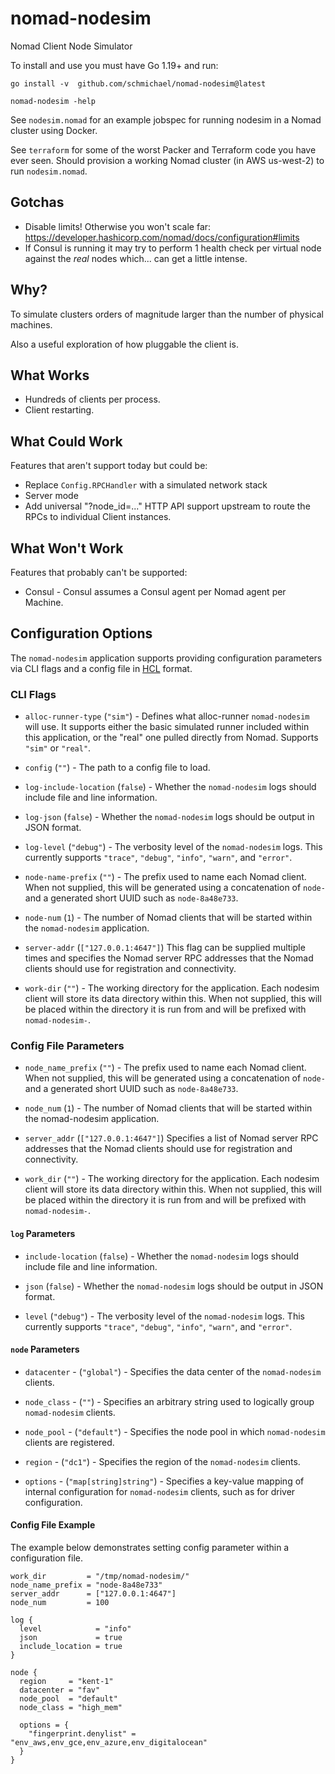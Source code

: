 # nomad-nodesim

Nomad Client Node Simulator

To install and use you must have Go 1.19+ and run:

```
go install -v  github.com/schmichael/nomad-nodesim@latest

nomad-nodesim -help
```

See `nodesim.nomad` for an example jobspec for running nodesim in a Nomad
cluster using Docker.

See `terraform` for some of the worst Packer and Terraform code you have ever
seen. Should provision a working Nomad cluster (in AWS us-west-2) to run
`nodesim.nomad`.

## Gotchas

- Disable limits! Otherwise you won't scale far: https://developer.hashicorp.com/nomad/docs/configuration#limits
- If Consul is running it may try to perform 1 health check per virtual node against the *real* nodes which... can get a little intense.

## Why?

To simulate clusters orders of magnitude larger than the number of physical
machines.

Also a useful exploration of how pluggable the client is.

## What Works

- Hundreds of clients per process.
- Client restarting.

## What Could Work

Features that aren't support today but could be:

- Replace `Config.RPCHandler` with a simulated network stack
- Server mode
- Add universal "?node_id=..." HTTP API support upstream to route the RPCs to
  individual Client instances.

## What Won't Work

Features that probably can't be supported:

- Consul - Consul assumes a Consul agent per Nomad agent per Machine.

## Configuration Options
The `nomad-nodesim` application supports providing configuration parameters via CLI flags and a
config file in [HCL](https://github.com/hashicorp/hcl) format.

### CLI Flags
- `alloc-runner-type` (`"sim"`) - Defines what alloc-runner `nomad-nodesim` will use. It supports
  either the basic simulated runner included within this application, or the "real" one pulled
  directly from Nomad. Supports `"sim"` or `"real"`.

- `config` (`""`) - The path to a config file to load.

- `log-include-location` (`false`) - Whether the `nomad-nodesim` logs should include file and line
  information.

- `log-json` (`false`) - Whether the `nomad-nodesim` logs should be output in JSON format.

- `log-level` (`"debug"`) - The verbosity level of the `nomad-nodesim` logs. This currently supports
  `"trace"`, `"debug"`, `"info"`, `"warn"`, and `"error"`.

- `node-name-prefix` (`""`) - The prefix used to name each Nomad client. When not supplied, this
  will be generated using a concatenation of `node-` and a generated short UUID such as
  `node-8a48e733`.

- `node-num` (`1`) - The number of Nomad clients that will be started within the `nomad-nodesim`
  application.

- `server-addr` (`["127.0.0.1:4647"]`) This flag can be supplied multiple times and specifies the
  Nomad server RPC addresses that the Nomad clients should use for registration and connectivity.

- `work-dir` (`""`) - The working directory for the application. Each nodesim client will store its
  data directory within this. When not supplied, this will be placed within the directory it is run
  from and will be prefixed with `nomad-nodesim-`.

### Config File Parameters
- `node_name_prefix` (`""`) - The prefix used to name each Nomad client. When not supplied, this
  will be generated using a concatenation of `node-` and a generated short UUID such as
  `node-8a48e733`.

- `node_num` (`1`) - The number of Nomad clients that will be started within the nomad-nodesim
  application.

- `server_addr` (`["127.0.0.1:4647"]`) Specifies a list of Nomad server RPC addresses that the Nomad
  clients should use for registration and connectivity.

- `work_dir` (`""`) - The working directory for the application. Each nodesim client will store its
  data directory within this. When not supplied, this will be placed within the directory it is run
  from and will be prefixed with `nomad-nodesim-`.

#### `log` Parameters
- `include-location` (`false`) - Whether the `nomad-nodesim` logs should include file and line
  information.

- `json` (`false`) - Whether the `nomad-nodesim` logs should be output in JSON format.

- `level` (`"debug"`) - The verbosity level of the `nomad-nodesim` logs. This currently supports
  `"trace"`, `"debug"`, `"info"`, `"warn"`, and `"error"`.

#### `node` Parameters
- `datacenter` - (`"global"`) - Specifies the data center of the `nomad-nodesim` clients.

- `node_class` - (`""`) - Specifies an arbitrary string used to logically group
  `nomad-nodesim` clients.

- `node_pool` - (`"default"`) -  Specifies the node pool in which `nomad-nodesim` clients are
  registered.

- `region` - (`"dc1"`) - Specifies the region of the `nomad-nodesim` clients.

- `options` - (`"map[string]string"`) - Specifies a key-value mapping of internal configuration for
  `nomad-nodesim` clients, such as for driver configuration.

#### Config File Example
The example below demonstrates setting config parameter within a configuration file.
```hcl
work_dir         = "/tmp/nomad-nodesim/"
node_name_prefix = "node-8a48e733"
server_addr      = ["127.0.0.1:4647"]
node_num         = 100

log {
  level            = "info"
  json             = true
  include_location = true
}

node {
  region     = "kent-1"
  datacenter = "fav"
  node_pool  = "default"
  node_class = "high_mem"

  options = {
    "fingerprint.denylist" = "env_aws,env_gce,env_azure,env_digitalocean"
  }
}
```
